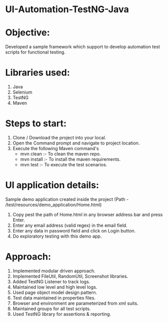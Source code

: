 # UI-Automation-TestNG-Java
# Objective: 
Developed a sample framework which support to develop automation test scripts for functional testing.

# Libraries used:
1. Java
2. Selenium
3. TestNG
5. Maven


# Steps to start:
1. Clone / Download the project into your local.
2. Open the Command prompt and navigate to project location.
3. Execute the following Maven command's
    - mvn clean :- To clean the maven repo.
    - mvn install :- To install the maven requirements.
    - mvn test :- To execute the test scenarios.


# UI application details: 
Sample demo application created inside the project (Path - /test/resources/demo_application/Home.html)
1. Copy pest the path of Home.html in any browser address bar and press Enter. 
2. Enter any email address (valid regex) in the email field.
3. Enter any data in password field and click on Login button.
4. Do exploratory testing with this demo app.


# Approach: 
1. Implemented modular driven approach.
2. Implemented FileUtil, RandomUtil, Screenshot libraries. 
3. Added TestNG Listener to track logs.
4. Maintained low level and high level logs.
5. Used page object model design pattern.
6. Test data maintained in properties files.
7. Browser and environment are parameterized from xml suits.
8. Maintained groups for all test scripts.
9. Used TestNG library for assertions & reporting.
